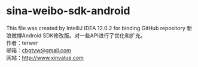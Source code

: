 sina-weibo-sdk-android
======

This file was created by IntelliJ IDEA 12.0.2 for binding GitHub repository
新浪微博Android SDK修改版。对一些API进行了优化和扩充。
<br/>作者：terwer
<br/>邮箱：cbgtyw@gmail.com
<br/>网站：http://www.xinvalue.com